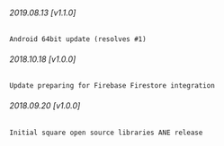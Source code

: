 

###### 2019.08.13 [v1.1.0]

```
Android 64bit update (resolves #1)
```


###### 2018.10.18 [v1.0.0]

```
Update preparing for Firebase Firestore integration
```


###### 2018.09.20 [v1.0.0]

```
Initial square open source libraries ANE release
```
